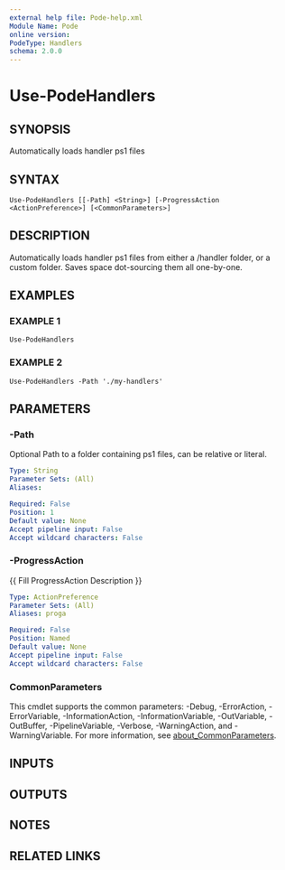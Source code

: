 ```yaml
---
external help file: Pode-help.xml
Module Name: Pode
online version:
PodeType: Handlers
schema: 2.0.0
---
```


# Use-PodeHandlers

## SYNOPSIS
Automatically loads handler ps1 files

## SYNTAX

```
Use-PodeHandlers [[-Path] <String>] [-ProgressAction <ActionPreference>] [<CommonParameters>]
```

## DESCRIPTION
Automatically loads handler ps1 files from either a /handler folder, or a custom folder.
Saves space dot-sourcing them all one-by-one.

## EXAMPLES

### EXAMPLE 1
```
Use-PodeHandlers
```

### EXAMPLE 2
```
Use-PodeHandlers -Path './my-handlers'
```

## PARAMETERS

### -Path
Optional Path to a folder containing ps1 files, can be relative or literal.

```yaml
Type: String
Parameter Sets: (All)
Aliases:

Required: False
Position: 1
Default value: None
Accept pipeline input: False
Accept wildcard characters: False
```

### -ProgressAction
{{ Fill ProgressAction Description }}

```yaml
Type: ActionPreference
Parameter Sets: (All)
Aliases: proga

Required: False
Position: Named
Default value: None
Accept pipeline input: False
Accept wildcard characters: False
```

### CommonParameters
This cmdlet supports the common parameters: -Debug, -ErrorAction, -ErrorVariable, -InformationAction, -InformationVariable, -OutVariable, -OutBuffer, -PipelineVariable, -Verbose, -WarningAction, and -WarningVariable. For more information, see [about_CommonParameters](http://go.microsoft.com/fwlink/?LinkID=113216).

## INPUTS

## OUTPUTS

## NOTES

## RELATED LINKS
